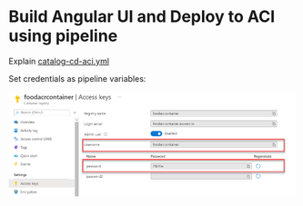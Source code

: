 # Build Angular UI and Deploy to ACI using pipeline

Explain [catalog-cd-aci.yml](https://github.com/arambazamba/food-app/blob/master/deploy/az-pipelines/catalog-cd-aci.yml)

Set credentials as pipeline variables:

![admin-usr](_images/admin-usr.png)